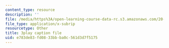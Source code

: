 ```yaml
---
content_type: resource
description: ''
file: /media/https%3A/open-learning-course-data-rc.s3.amazonaws.com/20-020-introduction-to-biological-engineering-design-spring-2009/e783de83fd0833bbba0c561d3d7f5175_gTtZrPy_SzQ.srt
file_type: application/x-subrip
resourcetype: Other
title: 3play caption file
uid: e783de83-fd08-33bb-ba0c-561d3d7f5175
---
```

